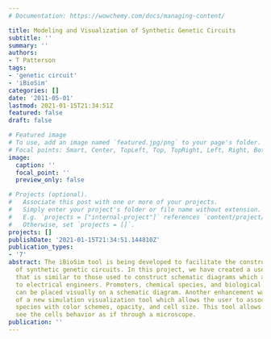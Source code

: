```yaml
---
# Documentation: https://wowchemy.com/docs/managing-content/

title: Modeling and Visualization of Synthetic Genetic Circuits
subtitle: ''
summary: ''
authors:
- T Patterson
tags:
- 'genetic circuit'
- 'iBioSim'
categories: []
date: '2011-05-01'
lastmod: 2021-01-15T21:34:51Z
featured: false
draft: false

# Featured image
# To use, add an image named `featured.jpg/png` to your page's folder.
# Focal points: Smart, Center, TopLeft, Top, TopRight, Left, Right, BottomLeft, Bottom, BottomRight.
image:
  caption: ''
  focal_point: ''
  preview_only: false

# Projects (optional).
#   Associate this post with one or more of your projects.
#   Simply enter your project's folder or file name without extension.
#   E.g. `projects = ["internal-project"]` references `content/project/deep-learning/index.md`.
#   Otherwise, set `projects = []`.
projects: []
publishDate: '2021-01-15T21:34:51.144810Z'
publication_types:
- '7'
abstract: The iBioSim tool is being developed to facilitate the construction and simulation
  of synthetic genetic circuits. In this project, we have created a user interface
  that is similar to those used to construct schematic diagrams which are familiar
  to electrical engineers. Promoters, chemical species, and biological relationships
  can be placed visually on a schematic diagram. Another enhancement was the creation
  of a new simulation visualization tool which allows the user to associate chemical
  species with color schemes, opacity, and cell size. This tool allows the user to
  see the cells behavior as if through a microscope.
publication: ''
---
```

